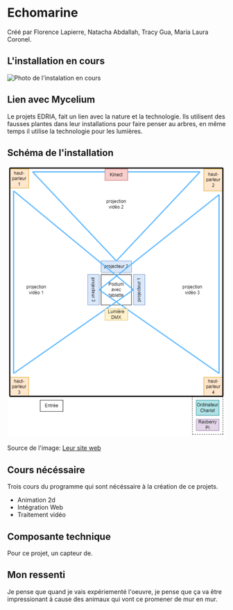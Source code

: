 # Echomarine
Créé par Florence Lapierre, Natacha Abdallah, Tracy Gua, Maria Laura Coronel.

## L'installation en cours
![Photo de l'instalation en cours](medias/mur_echomarine.png)

## Lien avec Mycelium
Le projets EDRIA, fait un lien avec la nature et la technologie. Ils utilisent des fausses plantes dans leur installations pour faire penser au arbres, en même temps il utilise la technologie pour les lumières.
## Schéma de l'installation
![Photo de l'instalation en cours](medias/shema_installation.png)

Source de l'image: [Leur site web](https://tim-montmorency.com/2023/projets/EDRIA/docs/web/preproduction.html)

## Cours nécéssaire
Trois cours du programme qui sont nécéssaire à la création de ce projets.
* Animation 2d
* Intégration Web
* Traitement vidéo
## Composante technique
Pour ce projet, un capteur de.

## Mon ressenti 
Je pense que quand je vais expériementé l'oeuvre, je pense que ça va être impressionant à cause des animaux qui vont ce promener de mur en mur.

